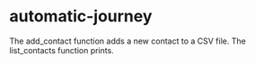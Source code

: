 # automatic-journey
The add_contact function adds a new contact to a CSV file. The list_contacts function prints.

